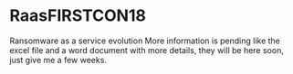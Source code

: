 # RaasFIRSTCON18
Ransomware as a service evolution
More information is pending like the excel file and a word document with more details, they will be here soon, just give me a few weeks.
